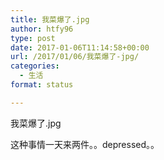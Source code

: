 ```yaml
---
title: 我菜爆了.jpg
author: htfy96
type: post
date: 2017-01-06T11:14:58+00:00
url: /2017/01/06/我菜爆了-jpg/
categories:
  - 生活
format: status

---
```

我菜爆了.jpg

这种事情一天来两件。。depressed。。